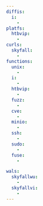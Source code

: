 ```yaml
---
diffis:
  i:
    -
platfs:
  htbvip:
    -
curls:
  skyfall:
    -
functions:
  unix:
    -
  i:
    -
  htbvip:
    -
  fuzz:
    -
  cve:
    -
  minio:
    -
  ssh:
    -
  sudo:
    -
  fuse:
    -

wals:
  skyfallwu:
    -
  skyfallvi:
    -
---
```

